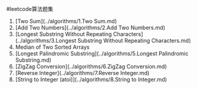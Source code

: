#leetcode算法题集

1. [Two Sum](../algorithms/1.Two Sum.md)
2. [Add Two Numbers](../algorithms/2.Add Two Numbers.md)
3. [Longest Substring Without Repeating Characters](../algorithms/3.Longest Substring Without Repeating Characters.md)
4. Median of Two Sorted Arrays
5. [Longest Palindromic Substring](../algorithms/5.Longest Palindromic Substring.md)
6. [ZigZag Conversion](../algorithms/6.ZigZag Conversion.md)
7. [Reverse Integer](../algorithms/7.Reverse Integer.md)
8. [String to Integer (atoi)](../algorithms/8.String to Integer.md)
